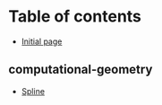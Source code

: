 # Table of contents

* [Initial page](README.md)

## computational-geometry

* [Spline](computational-geometry/spline.md)

